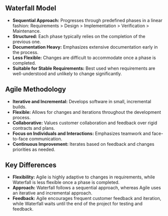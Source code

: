 ## Waterfall Model

- **Sequential Approach:** Progresses through predefined phases in a linear fashion: Requirements > Design > Implementation > Verification > Maintenance.
- **Structured:** Each phase typically relies on the completion of the previous one.
- **Documentation Heavy:** Emphasizes extensive documentation early in the process.
- **Less Flexible:** Changes are difficult to accommodate once a phase is completed.
- **Suitable for Stable Requirements:** Best used when requirements are well-understood and unlikely to change significantly.

## Agile Methodology

- **Iterative and Incremental:** Develops software in small, incremental builds.
- **Flexible:** Allows for changes and iterations throughout the development process.
- **Collaborative:** Values customer collaboration and feedback over rigid contracts and plans.
- **Focus on Individuals and Interactions:** Emphasizes teamwork and face-to-face communication.
- **Continuous Improvement:** Iterates based on feedback and changes priorities as needed.

## Key Differences

- **Flexibility:** Agile is highly adaptive to changes in requirements, while Waterfall is less flexible once a phase is completed.
- **Approach:** Waterfall follows a sequential approach, whereas Agile uses an iterative and incremental approach.
- **Feedback:** Agile encourages frequent customer feedback and iteration, while Waterfall waits until the end of the project for testing and feedback.
